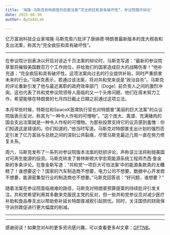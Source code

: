 ```yaml
---
title: '埃隆·马斯克称特朗普的巨额法案“完全疯狂和具有破坏性”，参议院展开辩论'
date: 2025-06-30
author: ByteAILab

---
```


亿万富翁科技企业家埃隆·马斯克周六批评了唐纳德·特朗普最新版本的庞大税收和支出法案，称其为“完全疯狂和具有破坏性”。

---
在参议院计划表决以开启对该近千页法案的辩论时，马斯克写道：“最新的参议院草案将摧毁美国数百万个工作岗位，并给我们的国家造成巨大的战略伤害！”他补充道：“完全疯狂和具有破坏性。这项法案向过去的行业提供补贴，同时严重损害未来的行业。”马斯克表示，若通过该法案，将对共和党来说是“政治自杀”。马斯克的评论重新引发了他与最近离职的政府效率部门（Doge）前负责人之间的激烈冲突。这也代表了共和党参议院领导人面临的又一个头疼问题，他们在周末努力工作，希望能够在特朗普的七月四日截止日期之前通过这项立法。

本月早些时候，特斯拉和SpaceX首席执行官也对特朗普“美丽的巨大法案”的众议院版表示反对，称其为“一种令人作呕的可憎物”。“这个庞大、离谱、充满猪肉的国会支出法案就是一种令人作呕的可憎物。为那些投票支持它的议员感到羞愧：你们知道这是错误的。你们知道的，”他当时写道。马斯克对特朗普支出计划的强烈否定引发了亿万富翁与总统之间的深刻公共裂痕，尽管马斯克最近几周一直在努力修复关系。

周六，马斯克发布了一系列对参议院版本法案的贬损评论，声称该立法将削弱美国对可再生能源的投资。马斯克转发了普林斯顿大学宏观能源系统工程师杰西·詹金斯的多条评论。在詹金斯写道：“共和党‘一项巨大可怕法案’中的能源条款真的太糟糕了！谁想要这个？国家的汽车制造商不想要，电力公司不想要，数据中心开发商不想要，能源密集型行业的制造商也不想要。”马斯克回答说：“好问题，谁想要？”

随着法案在参议院面临艰难的路径，马斯克对特朗普预算提案的持续批评引发关注。共和党希望利用其多数来克服民主党的反对，但一些共和党参议员对减少医疗补助和食品券支出以帮助弥补延长特朗普减税引起担忧。同时，关注国债的财政保守派则敦促进行更大幅度的削减。

---
---
感谢阅读！如果您对AI的更多资讯感兴趣，可以查看更多AI文章：[GPTNB](https://gptnb.com)。